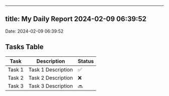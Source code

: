 
---
title: My Daily Report 2024-02-09 06:39:52
---

Date: 2024-02-09 06:39:52

## Tasks Table

| Task | Description | Status |
|------|-------------|--------|
| Task 1 | Task 1 Description | ✅ |
| Task 2 | Task 2 Description | ❌ |
| Task 3 | Task 3 Description | 🔜 |
